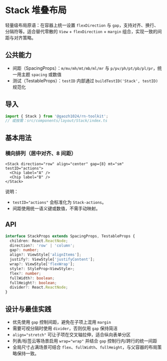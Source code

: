 # Stack 堆叠布局

轻量级布局原语：在容器上统一设置 `flexDirection` 与 `gap`，支持对齐、换行、分隔符等。适合替代零散的 `View` + `flexDirection` + `margin` 组合，实现一致的间距与对齐策略。

## 公共能力

- 间距（SpacingProps）：`m/mv/mh/mt/mb/ml/mr` 与 `p/pv/ph/pt/pb/pl/pr`，统一用主题 `spacing` 或数值
- 测试（TestableProps）：`testID` 内部通过 `buildTestID('Stack', testID)` 规范化

## 导入

```ts
import { Stack } from '@gaozh1024/rn-toolkit';
// 或按需：src/components/layout/Stack/index.ts
```

## 基本用法

### 横向排列（居中对齐、8 间距）

```tsx
<Stack direction="row" align="center" gap={8} mt="sm" testID="actions">
  <Chip label="A" />
  <Chip label="B" />
</Stack>
```

说明：

- `testID="actions"` 会标准化为 `Stack-actions`。
- 间距使用统一语义键或数值，不需手动映射。

## API

```ts
interface StackProps extends SpacingProps, TestableProps {
  children: React.ReactNode;
  direction?: 'row' | 'column';
  gap?: number;
  align?: ViewStyle['alignItems'];
  justify?: ViewStyle['justifyContent'];
  wrap?: ViewStyle['flexWrap'];
  style?: StyleProp<ViewStyle>;
  flex?: number;
  fullWidth?: boolean;
  fullHeight?: boolean;
  divider?: React.ReactNode;
}
```

## 设计与最佳实践

- 优先使用 `gap` 控制间距，避免在子项上混用 `margin`
- 需要可视分隔时使用 `divider`，否则仅用 `gap` 保持简洁
- `align="stretch"` 可让子项在交叉轴拉伸，适合纵向表单分区
- 列表/标签云等场景启用 `wrap="wrap"` 并结合 `gap` 控制行内/跨行的统一间距
- 全局尺寸占满场景可结合 `flex`、`fullWidth`、`fullHeight`，与父容器的布局策略保持一致。
